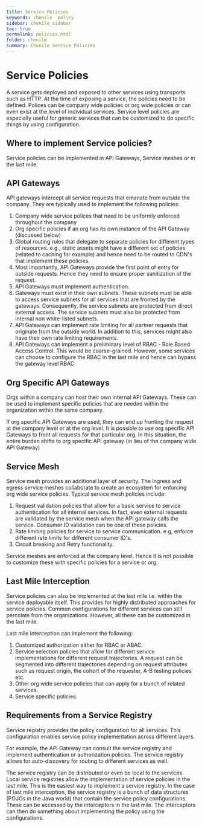 ```yaml
---
title: Service Policies
keywords: chenile  policy
sidebar: chenile_sidebar
toc: true
permalink: policies.html
folder: chenile
summary: Chenile Service Policies
---
```


# Service Policies
A service gets deployed and exposed to other services using transports such as HTTP. At the time of exposing a service, the policies need to be defined. Polices can be company wide policies or org wide policies or can even exist at the level of individual services. Service level policies are especially useful for generic services that can be customized to do specific things by using configuration. 

## Where to implement Service policies?
Service policies can be implemented in API Gateways, Service meshes or in the last mile.

## API Gateways
API gateways intercept all service requests that emanate from outside the company. They are typically used to implement the following policies:
1. Company wide service polices that need to be uniformly enforced throughout the company
2. Org specific policies if an org has its own instance of the API Gateway (discussed below)
3. Global routing rules that delegate to separate policies for different types of resources. e.g., static assets might have a different set of policies (related to caching for example) and hence need to be routed to CDN's that implement these policies.
4. Most importantly, API Gateways provide the first point of entry for outside requests. Hence they need to ensure proper sanitization of the request. 
5. API Gateways must implement authentication. 
6. Gateways must exist in their own subnets. These subnets must be able to access service subnets for all services that are fronted by the gateways. Consequently, the service subnets are protected from direct external access. The service subnets must also be protected from internal non white-listed subnets.
7. API Gateways can implement rate limiting for all partner requests that originate from the outside world. In addition to this, services might also have their own rate limiting requirements.
8. API Gateways can implement a preliminary level of RBAC - Role Based Access Control. This would be coarse-grained. However, some services can choose to configure the RBAC in the last mile and hence can bypass the gateway level RBAC

## Org Specific API Gateways
Orgs within a company can host their own internal API Gateways. These can be used to implement specific policies that are needed within the organization within the same company.

If org specific API Gateways are used, they can end up fronting the request at the company level or at the org level.  It is possible to use org specific API Gateways to front all requests for that particular org. In this situation, the entire burden shifts to org specific API gateway (in lieu of the company wide API Gateway)

## Service Mesh
Service mesh provides an additional layer of security. The Ingress and egress service meshes collaborate to create an ecosystem for enforcing org wide service policies. Typical service mesh policies include:
1. Request validation policies that allow for a basic service to service authentication for all internal services. In fact, even external requests are validated by the service mesh when the API gateway calls the service. Consumer ID validation can be one of these policies. 
2. Rate limiting policies for service to service communication. e.g, enforce different rate limits for different consumer ID's.
3. Circuit breaking and Retry functionality. 

Service meshes are enforced at the company level. Hence it is not possible to customize these with specific policies for a service or org. 

## Last Mile Interception
Service policies can also be implemented at the last mile i.e. within the service deployable itself. This provides for highly distributed approaches for service policies. Common configurations for different services can still percolate from the organizations. However, all these can be customized in the last mile. 

Last mile interception can implement the following:
1. Customized authorization either for RBAC or ABAC. 
2. Service selection policies that allow for different service implementations for different request trajectories. A request can be segmented into different trajectories depending on request attributes such as request origin, the cohort of the requester, A-B testing policies etc.
3. Other org wide service policies that can apply for a bunch of related services.
4. Service specific policies. 

## Requirements from a Service Registry
Service registry provides the policy configuration for all services. This configuration enables service policy implementation across different layers. 

For example, the API Gateway can consult the service registry and implement authentication or authorization policies. The service registry allows for auto-discovery for routing to different services as well.

The service registry can be distributed or even be local to the services. Local service registries allow the implementation of service policies in the last mile. This is the easiest way to implement a service registry. In the case of last mile interception, the service registry is a bunch of data structures (POJOs in the Java world) that contain the service policy configurations. These can be accessed by the interceptors in the last mile. The interceptors can then do something about implementing the policy using the configurations. 



 


